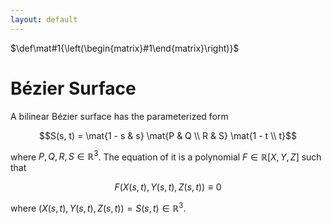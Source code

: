 ```yaml
---
layout: default
---
```


$\def\mat#1{\left(\begin{matrix}#1\end{matrix}\right)}$

Bézier Surface
======

A bilinear Bézier surface has the parameterized form

$$S(s, t) = \mat{1 - s & s} \mat{P & Q \\ R & S} \mat{1 - t \\ t}$$

where $P, Q, R, S \in \mathbb R^3$.
The equation of it is a polynomial $F \in \mathbb R[X, Y, Z]$ such that

$$F(X(s, t), Y(s, t), Z(s, t)) \equiv 0$$

where $(X(s, t), Y(s, t), Z(s, t)) = S(s, t) \in \mathbb R^3$.
